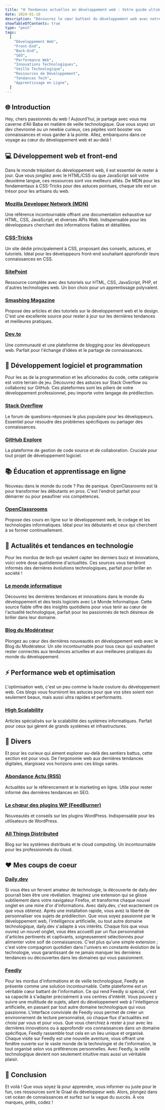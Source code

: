 ```yaml
---
title: "🌐 Tendances actuelles en développement web : Votre guide ultime de veille technologique"
date: 2024-01-18
description: "Découvrez le cœur battant du développement web avec notre compilation exclusive des meilleures ressources de veille technologique. Du front-end fascinant aux subtilités du back-end, en passant par les dernières innovations en SEO et performance web, ce guide est votre billet pour rester à l'avant-garde de la technologie. Que vous soyez développeur, étudiant, ou simplement un tech-enthousiaste, nos sélections vous offrent un panorama complet des tendances, outils, et discussions qui façonnent l'avenir du développement web."
showTableOfContents: true
type: "post"
tags:
  [
    "Développement Web",
    "Front-End",
    "Back-End",
    "SEO",
    "Performance Web",
    "Innovations Technologiques",
    "Veille Technologique",
    "Ressources de Développement",
    "Tendances Tech",
    "Apprentissage en Ligne",
  ]
---
```


## 🌐 Introduction

Hey, chers passionnés du web ! Aujourd'hui, je partage avec vous ma caverne d'Ali Baba en matière de veille technologique. Que vous soyez un dev chevronné ou un newbie curieux, ces pépites vont booster vos connaissances et vous garder à la pointe. Allez, embarquons dans ce voyage au cœur du développement web et au-delà !

## 💻 Développement web et front-end

Dans le monde trépidant du développement web, il est essentiel de rester à jour. Que vous jongliez avec le HTML/CSS ou que JavaScript soit votre deuxième langue, ces ressources sont vos meilleurs alliés. De MDN pour les fondamentaux à CSS-Tricks pour des astuces pointues, chaque site est un trésor pour les artisans du web.

### [Mozilla Developer Network (MDN)](https://developer.mozilla.org/fr/)
Une référence incontournable offrant une documentation exhaustive sur HTML, CSS, JavaScript, et diverses APIs Web. Indispensable pour les développeurs cherchant des informations fiables et détaillées.

### [CSS-Tricks](https://css-tricks.com/)  
Un site dédié principalement à CSS, proposant des conseils, astuces, et tutoriels. Idéal pour les développeurs front-end souhaitant approfondir leurs connaissances en CSS.

### [SitePoint](https://www.sitepoint.com/)
Ressource complète avec des tutoriels sur HTML, CSS, JavaScript, PHP, et d'autres technologies web. Un bon choix pour un apprentissage polyvalent.

### [Smashing Magazine](https://coding.smashingmagazine.com/)
Propose des articles et des tutoriels sur le développement web et le design. C'est une excellente source pour rester à jour sur les dernières tendances et meilleures pratiques.

### [Dev.to](https://dev.to/)
Une communauté et une plateforme de blogging pour les développeurs web. Parfait pour l'échange d'idées et le partage de connaissances.

## 🌟 Développement logiciel et programmation

Pour les as de la programmation et les aficionados du code, cette catégorie est votre terrain de jeu. Découvrez des astuces sur Stack Overflow ou collaborez sur GitHub. Ces plateformes sont les piliers de votre développement professionnel, peu importe votre langage de prédilection.

### [Stack Overflow](https://stackoverflow.com/)
Le forum de questions-réponses le plus populaire pour les développeurs. Essentiel pour résoudre des problèmes spécifiques ou partager des connaissances.

### [GitHub Explore](https://github.com/explore)
La plateforme de gestion de code source et de collaboration. Cruciale pour tout projet de développement logiciel.

## 📚 Éducation et apprentissage en ligne

Nouveau dans le monde du code ? Pas de panique. OpenClassrooms est là pour transformer les débutants en pros. C'est l'endroit parfait pour démarrer ou pour peaufiner vos compétences.

### [OpenClassrooms](https://openclassrooms.com/fr/)
Propose des cours en ligne sur le développement web, le codage et les technologies informatiques. Idéal pour les débutants et ceux qui cherchent à se former continuellement.

## 📰 Actualités et tendances en technologie

Pour les mordus de tech qui veulent capter les derniers buzz et innovations, voici votre dose quotidienne d'actualités. Ces sources vous tiendront informés des dernières évolutions technologiques, parfait pour briller en société !

### [Le monde informatique](https://www.lemondeinformatique.fr/developpement-et-tests-de-logiciels-66.html)
Découvrez les dernières tendances et innovations dans le monde du développement et des tests logiciels avec Le Monde Informatique. Cette source fiable offre des insights quotidiens pour vous tenir au cœur de l'actualité technologique, parfait pour les passionnés de tech désireux de briller dans leur domaine.

### [Blog du Modérateur](https://www.blogdumoderateur.com/dossier/developpement/)
Plongez au cœur des dernières nouveautés en développement web avec le Blog du Modérateur. Un site incontournable pour tous ceux qui souhaitent rester connectés aux tendances actuelles et aux meilleures pratiques du monde du développement. 

## ⚡ Performance web et optimisation

L'optimisation web, c'est un peu comme la haute couture du développement web. Ces blogs vous fourniront les astuces pour que vos sites soient non seulement beaux, mais aussi ultra rapides et performants.

### [High Scalability](http://highscalability.com/)
Articles spécialisés sur la scalabilité des systèmes informatiques. Parfait pour ceux qui gèrent de grands systèmes et infrastructures.

## 🎨 Divers

Et pour les curieux qui aiment explorer au-delà des sentiers battus, cette section est pour vous. De l'ergonomie web aux dernières tendances digitales, élargissez vos horizons avec ces blogs variés.

### [Abondance Actu (RSS)](http://actu.abondance.com/rss.xml)
Actualités sur le référencement et le marketing en ligne. Utile pour rester informé des dernières tendances en SEO.

### [Le chœur des plugins WP (FeedBurner)](http://feeds.feedburner.com/LechodespluginsWp)
Nouveautés et conseils sur les plugins WordPress. Indispensable pour les utilisateurs de WordPress.

### [All Things Distributed](http://www.allthingsdistributed.com/)
Blog sur les systèmes distribués et le cloud computing. Un incontournable pour les professionnels du cloud.

## ❤️ Mes coups de coeur 

### [Daily.dev](https://daily.dev/)
Si vous êtes un fervent amateur de technologie, la découverte de daily.dev pourrait bien être une révélation. Imaginez une extension qui se glisse subtilement dans votre navigateur Firefox, et transforme chaque nouvel onglet en une mine d'or d'informations. Avec daily.dev, c'est exactement ce que vous obtenez. Après une installation rapide, vous avez la liberté de personnaliser vos sujets de prédilection. Que vous soyez passionné par le développement web, l'intelligence artificielle, ou tout autre domaine technologique, daily.dev s'adapte à vos intérêts. Chaque fois que vous ouvrez un nouvel onglet, vous êtes accueilli par un flux personnalisé d'articles pertinents et captivants, soigneusement sélectionnés pour alimenter votre soif de connaissances. C'est plus qu'une simple extension ; c'est votre compagnon quotidien dans l'univers en constante évolution de la technologie, vous garantissant de ne jamais manquer les dernières tendances ou découvertes dans les domaines qui vous passionnent.

### [Feedly](https://feedly.com) 

Pour les mordus d'informations et de veille technologique, Feedly se présente comme une solution incontournable. Cette plateforme est un véritable cœur battant de l'information. Ce qui rend Feedly si spécial, c'est sa capacité à s'adapter précisément à vos centres d'intérêt. Vous pouvez y suivre une multitude de sujets, allant du développement web à l'intelligence artificielle, en passant par tout autre domaine technologique qui vous passionne. L'interface conviviale de Feedly vous permet de créer un environnement de lecture personnalisé, où chaque flux d'actualités est choisi par vous et pour vous. Que vous cherchiez à rester à jour avec les dernières innovations ou à approfondir vos connaissances dans un domaine spécifique, Feedly rassemble tout cela en un lieu unique et organisé. Chaque visite sur Feedly est une nouvelle aventure, vous offrant une fenêtre ouverte sur le vaste monde de la technologie et de l'information, le tout organisé selon vos préférences personnelles. Avec Feedly, la veille technologique devient non seulement intuitive mais aussi un véritable plaisir. 

## 🚀 Conclusion

Et voilà ! Que vous soyez là pour apprendre, vous informer ou juste pour le fun, ces ressources sont le Graal du développeur web. Alors, plongez dans cet océan de connaissances et surfez sur la vague du succès. À vos marques, prêts, codez !
